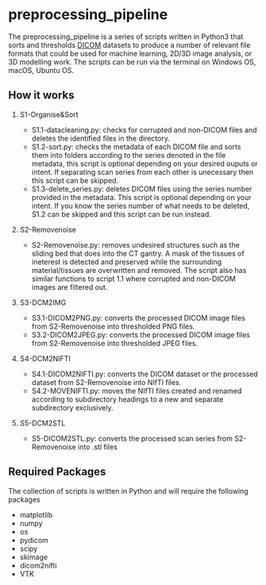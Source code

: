 # preprocessing_pipeline

The preprocessing_pipeline is a series of scripts written in Python3 that sorts and thresholds [DICOM](https://www.dicomstandard.org/about/) datasets to produce a number of relevant file formats that could be used for machine learning, 2D/3D image analysis, or 3D modelling work. The scripts can be run via the terminal on Windows OS, macOS, Ubuntu OS.

## How it works
1) S1-Organise&Sort
    - S1.1-datacleaning.py: checks for corrupted and non-DICOM files and deletes the identified files in the directory.
    - S1.2-sort.py: checks the metadata of each DICOM file and sorts them into folders according to the series denoted in the file metadata, this script is optional    depending on your desired ouputs or intent. If separating scan series from each other is unecessary then this script can be skipped.
    - S1.3-delete_series.py: deletes DICOM files using the series number provided in the metadata. This script is optional depending on your intent. If you know the series number of what needs to be deleted, S1.2 can be skipped and this script can be run instead. 

2) S2-Removenoise
    - S2-Removenoise.py: removes undesired structures such as the sliding bed that does into the CT gantry. A mask of the tissues of ineterest is detected and preserved while the surrounding material/tissues are overwritten and removed. The script also has similar functions to script 1.1 where corrupted and non-DICOM images are filtered out.

3) S3-DCM2IMG
    - S3.1-DICOM2PNG.py: converts the processed DICOM image files from S2-Removenoise into thresholded PNG files.
    - S3.2-DICOM2JPEG.py: converts the processed DICOM image files from S2-Removenoise into thresholded JPEG files.

4) S4-DCM2NIFTI
    - S4.1-DICOM2NIFTI.py: converts the DICOM dataset or the processed dataset from S2-Removenoise into NIfTI files.
    - S4.2-MOVENIFTI.py: moves the NIfTI files created and renamed according to subdirectory headings to a new and separate subdirectory exclusively.

5) S5-DCM2STL
    - S5-DICOM2STL.py: converts the processed scan series from S2-Removenoise into .stl files

## Required Packages
The collection of scripts is written in Python and will require the following packages
- matplotlib
- numpy
- os
- pydicom
- scipy
- skimage
- dicom2nifti
- VTK
